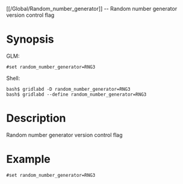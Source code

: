 [[/Global/Random_number_generator]] -- Random number generator version control flag

# Synopsis

GLM:

~~~
#set random_number_generator=RNG3
~~~

Shell:

~~~
bash$ gridlabd -D random_number_generator=RNG3
bash$ gridlabd --define random_number_generator=RNG3
~~~

# Description

Random number generator version control flag

# Example

~~~
#set random_number_generator=RNG3
~~~
